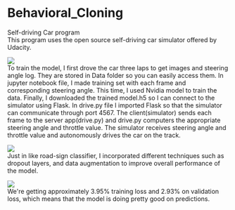 # Behavioral_Cloning
Self-driving Car program<br/>
This program uses the open source self-driving car simulator offered by Udacity.<br/>

![](https://github.com/Rietchie0119/Lane-detection/assets/28763133/3c437aba-4d0d-44f5-a247-be763e2add57)<br/>
To train the model, I first drove the car three laps to get images and steering angle log. They are stored in Data folder so you can easily access them. In jupyter notebook file, I made training set with each frame and corresponding steering angle. This time, I used Nvidia model to train the data. Finally, I downloaded the trained model.h5 so I can connect to the simulator using Flask. In drive.py file I imported Flask so that the simulator
can communicate through port 4567. The client(simulator) sends each frame to the server app(drive.py) and drive.py computers the appropriate steering angle and throttle value. The simulator receives steering angle and throttle value and autonomously drives the car on the track.<br/>

![](https://github.com/Rietchie0119/Lane-detection/assets/28763133/514990ed-42a5-43c3-831f-57095b42a0bf)<br/>
Just in like road-sign classifier, I incorporated different techniques such as dropout layers, and data augmentation to improve overall performance of the model.<br/>

![](https://github.com/Rietchie0119/Lane-detection/assets/28763133/a366f0c8-7594-47fe-8a61-117209363cfc)<br/>
We're getting approximately 3.95% training loss and 2.93% on validation loss, which means that the model is doing pretty good on predictions.<br/>
